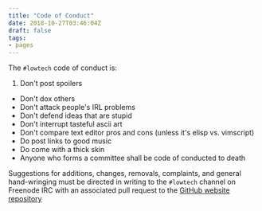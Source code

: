 ```yaml
---
title: "Code of Conduct"
date: 2018-10-27T03:46:04Z
draft: false
tags:
- pages
---
```

The ```#lowtech``` code of conduct is:

1. Don't post spoilers
* Don't dox others
* Don't attack people's IRL problems
* Don't defend ideas that are stupid
* Don't interrupt tasteful ascii art
* Don't compare text editor pros and cons (unless it's elisp vs. vimscript)
* Do post links to good music
* Do come with a thick skin
* Anyone who forms a committee shall be code of conducted to death

Suggestions for additions, changes, removals, complaints, and general hand-wringing must be directed in writing to the ```#lowtech``` channel on Freenode IRC with an associated pull request to the [GitHub website repository](https://github.com/davidpirogov/lowtech.io)
